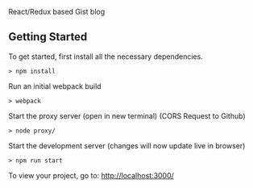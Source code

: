 React/Redux based Gist blog

## Getting Started

To get started, first install all the necessary dependencies.
```
> npm install
```

Run an initial webpack build
```
> webpack
```

Start the proxy server (open in new terminal) (CORS Request to Github)
```
> node proxy/
```

Start the development server (changes will now update live in browser)
```
> npm run start
```



To view your project, go to: [http://localhost:3000/](http://localhost:3000/)
